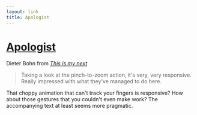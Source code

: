 ```yaml
---
layout: link
title: Apologist
---
```


# [Apologist][timn]

Dieter Bohn from [*This is my next*][thisismynext]

> Taking a look at the pinch-to-zoom action, it's very, very responsive. Really impressed with what they've managed to do here.

That choppy animation that can't track your fingers is responsive? How about those gestures that you couldn't even make work? The accompanying text at least seems more pragmatic.

[timn]: http://thisismynext.com/2011/08/16/fusion-garage-grid-10-pictures-video-preview/
    "Grid 10 preview"
[thisismynext]: http://thisismynext.com
    "This is my next"